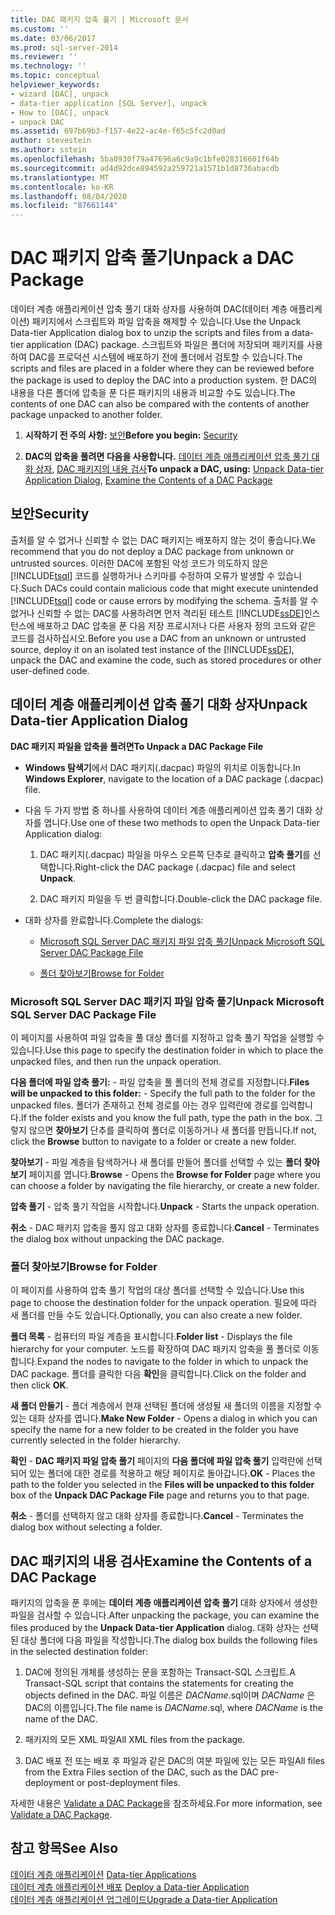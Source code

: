 ```yaml
---
title: DAC 패키지 압축 풀기 | Microsoft 문서
ms.custom: ''
ms.date: 03/06/2017
ms.prod: sql-server-2014
ms.reviewer: ''
ms.technology: ''
ms.topic: conceptual
helpviewer_keywords:
- wizard [DAC], unpack
- data-tier application [SQL Server], unpack
- How to [DAC], unpack
- unpack DAC
ms.assetid: 697b69b3-f157-4e22-ac4e-f65c5fc2d0ad
author: stevestein
ms.author: sstein
ms.openlocfilehash: 5ba0930f79a47696a6c9a9c1bfe028316601f64b
ms.sourcegitcommit: ad4d92dce894592a259721a1571b1d8736abacdb
ms.translationtype: MT
ms.contentlocale: ko-KR
ms.lasthandoff: 08/04/2020
ms.locfileid: "87661144"
---
```

# <a name="unpack-a-dac-package"></a><span data-ttu-id="f887d-102">DAC 패키지 압축 풀기</span><span class="sxs-lookup"><span data-stu-id="f887d-102">Unpack a DAC Package</span></span>
  <span data-ttu-id="f887d-103">데이터 계층 애플리케이션 압축 풀기 대화 상자를 사용하여 DAC(데이터 계층 애플리케이션) 패키지에서 스크립트와 파일 압축을 해제할 수 있습니다.</span><span class="sxs-lookup"><span data-stu-id="f887d-103">Use the Unpack Data-tier Application dialog box to unzip the scripts and files from a data-tier application (DAC) package.</span></span> <span data-ttu-id="f887d-104">스크립트와 파일은 폴더에 저장되며 패키지를 사용하여 DAC를 프로덕션 시스템에 배포하기 전에 폴더에서 검토할 수 있습니다.</span><span class="sxs-lookup"><span data-stu-id="f887d-104">The scripts and files are placed in a folder where they can be reviewed before the package is used to deploy the DAC into a production system.</span></span> <span data-ttu-id="f887d-105">한 DAC의 내용을 다른 폴더에 압축을 푼 다른 패키지의 내용과 비교할 수도 있습니다.</span><span class="sxs-lookup"><span data-stu-id="f887d-105">The contents of one DAC can also be compared with the contents of another package unpacked to another folder.</span></span>  
  
1.  <span data-ttu-id="f887d-106">**시작하기 전 주의 사항:**  [보안](#Security)</span><span class="sxs-lookup"><span data-stu-id="f887d-106">**Before you begin:**  [Security](#Security)</span></span>  
  
2.  <span data-ttu-id="f887d-107">**DAC의 압축을 풀려면 다음을 사용합니다.**  [데이터 계층 애플리케이션 압축 풀기 대화 상자](#UnpackDACDial), [DAC 패키지의 내용 검사](#ExamDACPack)</span><span class="sxs-lookup"><span data-stu-id="f887d-107">**To unpack a DAC, using:**  [Unpack Data-tier Application Dialog](#UnpackDACDial), [Examine the Contents of a DAC Package](#ExamDACPack)</span></span>  
  
##  <a name="security"></a><a name="Security"></a> <span data-ttu-id="f887d-108">보안</span><span class="sxs-lookup"><span data-stu-id="f887d-108">Security</span></span>  
 <span data-ttu-id="f887d-109">출처를 알 수 없거나 신뢰할 수 없는 DAC 패키지는 배포하지 않는 것이 좋습니다.</span><span class="sxs-lookup"><span data-stu-id="f887d-109">We recommend that you do not deploy a DAC package from unknown or untrusted sources.</span></span> <span data-ttu-id="f887d-110">이러한 DAC에 포함된 악성 코드가 의도하지 않은 [!INCLUDE[tsql](../../includes/tsql-md.md)] 코드를 실행하거나 스키마를 수정하여 오류가 발생할 수 있습니다.</span><span class="sxs-lookup"><span data-stu-id="f887d-110">Such DACs could contain malicious code that might execute unintended [!INCLUDE[tsql](../../includes/tsql-md.md)] code or cause errors by modifying the schema.</span></span> <span data-ttu-id="f887d-111">출처를 알 수 없거나 신뢰할 수 없는 DAC를 사용하려면 먼저 격리된 테스트 [!INCLUDE[ssDE](../../includes/ssde-md.md)]인스턴스에 배포하고 DAC 압축을 푼 다음 저장 프로시저나 다른 사용자 정의 코드와 같은 코드를 검사하십시오.</span><span class="sxs-lookup"><span data-stu-id="f887d-111">Before you use a DAC from an unknown or untrusted source, deploy it on an isolated test instance of the [!INCLUDE[ssDE](../../includes/ssde-md.md)], unpack the DAC and examine the code, such as stored procedures or other user-defined code.</span></span>  
  
##  <a name="unpack-data-tier-application-dialog"></a><a name="UnpackDACDial"></a> <span data-ttu-id="f887d-112">데이터 계층 애플리케이션 압축 풀기 대화 상자</span><span class="sxs-lookup"><span data-stu-id="f887d-112">Unpack Data-tier Application Dialog</span></span>  
 <span data-ttu-id="f887d-113">**DAC 패키지 파일을 압축을 풀려면**</span><span class="sxs-lookup"><span data-stu-id="f887d-113">**To Unpack a DAC Package File**</span></span>  
  
-   <span data-ttu-id="f887d-114">**Windows 탐색기**에서 DAC 패키지(.dacpac) 파일의 위치로 이동합니다.</span><span class="sxs-lookup"><span data-stu-id="f887d-114">In **Windows Explorer**, navigate to the location of a DAC package (.dacpac) file.</span></span>  
  
-   <span data-ttu-id="f887d-115">다음 두 가지 방법 중 하나를 사용하여 데이터 계층 애플리케이션 압축 풀기 대화 상자를 엽니다.</span><span class="sxs-lookup"><span data-stu-id="f887d-115">Use one of these two methods to open the Unpack Data-tier Application dialog:</span></span>  
  
    1.  <span data-ttu-id="f887d-116">DAC 패키지(.dacpac) 파일을 마우스 오른쪽 단추로 클릭하고 **압축 풀기**를 선택합니다.</span><span class="sxs-lookup"><span data-stu-id="f887d-116">Right-click the DAC package (.dacpac) file and select **Unpack**.</span></span>  
  
    2.  <span data-ttu-id="f887d-117">DAC 패키지 파일을 두 번 클릭합니다.</span><span class="sxs-lookup"><span data-stu-id="f887d-117">Double-click the DAC package file.</span></span>  
  
-   <span data-ttu-id="f887d-118">대화 상자를 완료합니다.</span><span class="sxs-lookup"><span data-stu-id="f887d-118">Complete the dialogs:</span></span>  
  
    -   [<span data-ttu-id="f887d-119">Microsoft SQL Server DAC 패키지 파일 압축 풀기</span><span class="sxs-lookup"><span data-stu-id="f887d-119">Unpack Microsoft SQL Server DAC Package File</span></span>](#Unpack)  
  
    -   [<span data-ttu-id="f887d-120">폴더 찾아보기</span><span class="sxs-lookup"><span data-stu-id="f887d-120">Browse for Folder</span></span>](#Browse)  
  
###  <a name="unpack-microsoft-sql-server-dac-package-file"></a><a name="Unpack"></a> <span data-ttu-id="f887d-121">Microsoft SQL Server DAC 패키지 파일 압축 풀기</span><span class="sxs-lookup"><span data-stu-id="f887d-121">Unpack Microsoft SQL Server DAC Package File</span></span>  
 <span data-ttu-id="f887d-122">이 페이지를 사용하여 파일 압축을 풀 대상 폴더를 지정하고 압축 풀기 작업을 실행할 수 있습니다.</span><span class="sxs-lookup"><span data-stu-id="f887d-122">Use this page to specify the destination folder in which to place the unpacked files, and then run the unpack operation.</span></span>  
  
 <span data-ttu-id="f887d-123">**다음 폴더에 파일 압축 풀기:** - 파일 압축을 풀 폴더의 전체 경로를 지정합니다.</span><span class="sxs-lookup"><span data-stu-id="f887d-123">**Files will be unpacked to this folder:** - Specify the full path to the folder for the unpacked files.</span></span> <span data-ttu-id="f887d-124">폴더가 존재하고 전체 경로를 아는 경우 입력란에 경로를 입력합니다.</span><span class="sxs-lookup"><span data-stu-id="f887d-124">If the folder exists and you know the full path, type the path in the box.</span></span> <span data-ttu-id="f887d-125">그렇지 않으면 **찾아보기** 단추를 클릭하여 폴더로 이동하거나 새 폴더를 만듭니다.</span><span class="sxs-lookup"><span data-stu-id="f887d-125">If not, click the **Browse** button to navigate to a folder or create a new folder.</span></span>  
  
 <span data-ttu-id="f887d-126">**찾아보기** - 파일 계층을 탐색하거나 새 폴더를 만들어 폴더를 선택할 수 있는 **폴더 찾아보기** 페이지를 엽니다.</span><span class="sxs-lookup"><span data-stu-id="f887d-126">**Browse** - Opens the **Browse for Folder** page where you can choose a folder by navigating the file hierarchy, or create a new folder.</span></span>  
  
 <span data-ttu-id="f887d-127">**압축 풀기** - 압축 풀기 작업을 시작합니다.</span><span class="sxs-lookup"><span data-stu-id="f887d-127">**Unpack** - Starts the unpack operation.</span></span>  
  
 <span data-ttu-id="f887d-128">**취소** - DAC 패키지 압축을 풀지 않고 대화 상자를 종료합니다.</span><span class="sxs-lookup"><span data-stu-id="f887d-128">**Cancel** - Terminates the dialog box without unpacking the DAC package.</span></span>  
  
###  <a name="browse-for-folder"></a><a name="Browse"></a> <span data-ttu-id="f887d-129">폴더 찾아보기</span><span class="sxs-lookup"><span data-stu-id="f887d-129">Browse for Folder</span></span>  
 <span data-ttu-id="f887d-130">이 페이지를 사용하여 압축 풀기 작업의 대상 폴더를 선택할 수 있습니다.</span><span class="sxs-lookup"><span data-stu-id="f887d-130">Use this page to choose the destination folder for the unpack operation.</span></span> <span data-ttu-id="f887d-131">필요에 따라 새 폴더를 만들 수도 있습니다.</span><span class="sxs-lookup"><span data-stu-id="f887d-131">Optionally, you can also create a new folder.</span></span>  
  
 <span data-ttu-id="f887d-132">**폴더 목록** - 컴퓨터의 파일 계층을 표시합니다.</span><span class="sxs-lookup"><span data-stu-id="f887d-132">**Folder list** - Displays the file hierarchy for your computer.</span></span> <span data-ttu-id="f887d-133">노드를 확장하여 DAC 패키지 압축을 풀 폴더로 이동합니다.</span><span class="sxs-lookup"><span data-stu-id="f887d-133">Expand the nodes to navigate to the folder in which to unpack the DAC package.</span></span> <span data-ttu-id="f887d-134">폴더를 클릭한 다음 **확인**을 클릭합니다.</span><span class="sxs-lookup"><span data-stu-id="f887d-134">Click on the folder and then click **OK**.</span></span>  
  
 <span data-ttu-id="f887d-135">**새 폴더 만들기** - 폴더 계층에서 현재 선택된 폴더에 생성될 새 폴더의 이름을 지정할 수 있는 대화 상자를 엽니다.</span><span class="sxs-lookup"><span data-stu-id="f887d-135">**Make New Folder** - Opens a dialog in which you can specify the name for a new folder to be created in the folder you have currently selected in the folder hierarchy.</span></span>  
  
 <span data-ttu-id="f887d-136">**확인** - **DAC 패키지 파일 압축 풀기** 페이지의 **다음 폴더에 파일 압축 풀기** 입력란에 선택되어 있는 폴더에 대한 경로를 적용하고 해당 페이지로 돌아갑니다.</span><span class="sxs-lookup"><span data-stu-id="f887d-136">**OK** - Places the path to the folder you selected in the **Files will be unpacked to this folder** box of the **Unpack DAC Package File** page and returns you to that page.</span></span>  
  
 <span data-ttu-id="f887d-137">**취소** - 폴더를 선택하지 않고 대화 상자를 종료합니다.</span><span class="sxs-lookup"><span data-stu-id="f887d-137">**Cancel** - Terminates the dialog box without selecting a folder.</span></span>  
  
##  <a name="examine-the-contents-of-a-dac-package"></a><a name="ExamDACPack"></a> <span data-ttu-id="f887d-138">DAC 패키지의 내용 검사</span><span class="sxs-lookup"><span data-stu-id="f887d-138">Examine the Contents of a DAC Package</span></span>  
 <span data-ttu-id="f887d-139">패키지의 압축을 푼 후에는 **데이터 계층 애플리케이션 압축 풀기** 대화 상자에서 생성한 파일을 검사할 수 있습니다.</span><span class="sxs-lookup"><span data-stu-id="f887d-139">After unpacking the package, you can examine the files produced by the **Unpack Data-tier Application** dialog.</span></span> <span data-ttu-id="f887d-140">대화 상자는 선택된 대상 폴더에 다음 파일을 작성합니다.</span><span class="sxs-lookup"><span data-stu-id="f887d-140">The dialog box builds the following files in the selected destination folder:</span></span>  
  
1.  <span data-ttu-id="f887d-141">DAC에 정의된 개체를 생성하는 문을 포함하는 Transact-SQL 스크립트.</span><span class="sxs-lookup"><span data-stu-id="f887d-141">A Transact-SQL script that contains the statements for creating the objects defined in the DAC.</span></span> <span data-ttu-id="f887d-142">파일 이름은 *DACName*.sql이며 *DACName* 은 DAC의 이름입니다.</span><span class="sxs-lookup"><span data-stu-id="f887d-142">The file name is *DACName*.sql, where *DACName* is the name of the DAC.</span></span>  
  
2.  <span data-ttu-id="f887d-143">패키지의 모든 XML 파일</span><span class="sxs-lookup"><span data-stu-id="f887d-143">All XML files from the package.</span></span>  
  
3.  <span data-ttu-id="f887d-144">DAC 배포 전 또는 배포 후 파일과 같은 DAC의 여분 파일에 있는 모든 파일</span><span class="sxs-lookup"><span data-stu-id="f887d-144">All files from the Extra Files section of the DAC, such as the DAC pre-deployment or post-deployment files.</span></span>  
  
 <span data-ttu-id="f887d-145">자세한 내용은 [Validate a DAC Package](validate-a-dac-package.md)을 참조하세요.</span><span class="sxs-lookup"><span data-stu-id="f887d-145">For more information, see [Validate a DAC Package](validate-a-dac-package.md).</span></span>  
  
## <a name="see-also"></a><span data-ttu-id="f887d-146">참고 항목</span><span class="sxs-lookup"><span data-stu-id="f887d-146">See Also</span></span>  
 <span data-ttu-id="f887d-147">[데이터 계층 애플리케이션](data-tier-applications.md) </span><span class="sxs-lookup"><span data-stu-id="f887d-147">[Data-tier Applications](data-tier-applications.md) </span></span>  
 <span data-ttu-id="f887d-148">[데이터 계층 애플리케이션 배포](deploy-a-data-tier-application.md) </span><span class="sxs-lookup"><span data-stu-id="f887d-148">[Deploy a Data-tier Application](deploy-a-data-tier-application.md) </span></span>  
 [<span data-ttu-id="f887d-149">데이터 계층 애플리케이션 업그레이드</span><span class="sxs-lookup"><span data-stu-id="f887d-149">Upgrade a Data-tier Application</span></span>](upgrade-a-data-tier-application.md)  
  
  
